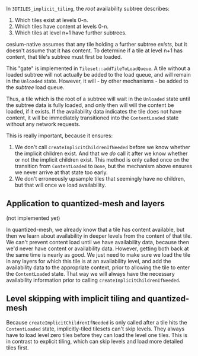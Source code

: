 In `3DTILES_implicit_tiling`, the _root_ availability subtree describes:

1. Which tiles exist at levels 0-n.
2. Which tiles have content at levels 0-n.
3. Which tiles at level n+1 have further subtrees.

cesium-native assumes that any tile holding a further subtree _exists_, but it doesn't assume that it has content. To determine if a tile at level n+1 has content, that tile's subtree must first be loaded.

This "gate" is implemented in `Tileset::addTileToLoadQueue`. A tile without a loaded subtree will not actually be added to the load queue, and will remain in the `Unloaded` state. However, it will - by other mechanisms - be added to the _subtree_ load queue.

Thus, a tile which is the root of a subtree will wait in the `Unloaded` state until the subtree data is fully loaded, and only then will will the content be loaded, if it exists. If the availability data indicates the tile does not have content, it will be immediately transitioned into the `ContentLoaded` state without any network requests.

This is really important, because it ensures:

1. We don't call `createImplicitChildrenIfNeeded` before we know whether the implicit children exist. And that we _do_ call it after we know whether or not the implicit children exist. This method is only called once on the transition from `ContentLoaded` to `Done`, but the mechanism above ensures we never arrive at that state too early.
2. We don't erroneously upsample tiles that seemingly have no children, but that will once we load availability.

## Application to quantized-mesh and layers

(not implemented yet)

In quantized-mesh, we already know that a tile has content available, but then we learn about availability in deeper levels from the content of that tile. We can't prevent content load until we have availability data, because then we'd never have content or availability data. However, getting both back at the same time is nearly as good. We just need to make sure we load the tile in any layers for which this tile is at an availability level, and add the availability data to the appropriate context, prior to allowing the tile to enter the `ContentLoaded` state. That way we will always have the necessary availability information prior to calling `createImplicitChildrenIfNeeded`.

## Level skipping with implicit tiling and quantized-mesh

Because `createImplicitChildrenIfNeeded` is only called after a tile hits the `ContentLoaded` state, implicitly-tiled tilesets can't skip levels. They always have to load level zero tiles before they can load the level one tiles. This is in contrast to explicit tiling, which can skip levels and load more detailed tiles first.
